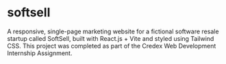# softsell
A responsive, single-page marketing website for a fictional software resale startup called SoftSell, built with React.js + Vite and styled using Tailwind CSS. This project was completed as part of the Credex Web Development Internship Assignment.
